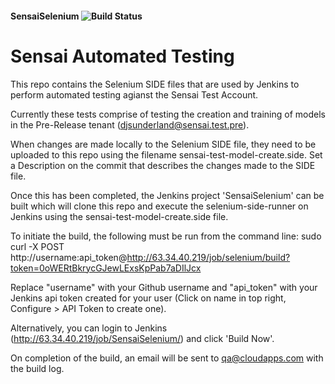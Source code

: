 #### SensaiSelenium ![Build Status](http://63.34.40.219/buildStatus/icon?job=SensaiSelenium)

# Sensai Automated Testing

This repo contains the Selenium SIDE files that are used by Jenkins to perform automated testing agianst the Sensai Test Account.

Currently these tests comprise of testing the creation and training of models in the Pre-Release tenant (djsunderland@sensai.test.pre).

When changes are made locally to the Selenium SIDE file, they need to be uploaded to this repo using the filename sensai-test-model-create.side. Set a Description on the commit that describes the changes made to the SIDE file.

Once this has been completed, the Jenkins project 'SensaiSelenium' can be built which will clone this repo and execute the selenium-side-runner on Jenkins using the sensai-test-model-create.side file.

To initiate the build, the following must be run from the command line:
sudo curl -X POST http://username:api_token@http://63.34.40.219/job/selenium/build?token=0oWERtBkrycGJewLExsKpPab7aDIlJcx

Replace "username" with your Github username and "api_token" with your Jenkins api token created for your user (Click on name in top right, Configure > API Token to create one).

Alternatively, you can login to Jenkins (http://63.34.40.219/job/SensaiSelenium/) and click 'Build Now'.

On completion of the build, an email will be sent to qa@cloudapps.com with the build log.
